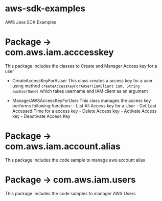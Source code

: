 # aws-sdk-examples
AWS Java SDK Examples

# Package -> com.aws.iam.acccesskey

This package includes the classes to Create and Manager Access key for a user

- CreateAccessKeyForAUser
	This class creates a access key for a user using method `createAccessKeyForAUser(IamClient iam, String awsUserName)`
	which takes username and IAM client as an argument

- ManagerAWSAccessKeyForUser
	This class manages the access key performs following functions:
		- List All Access key for a User
		- Get Last Accessed Time for a access key
		- Delete Access key
		- Activate Access key
		- Deactivate Access Key

# Package -> com.aws.iam.account.alias

This package includes the code sample to manage aws account alias

# Package -> com.aws.iam.users

This package includes the code samples to manager AWS Users